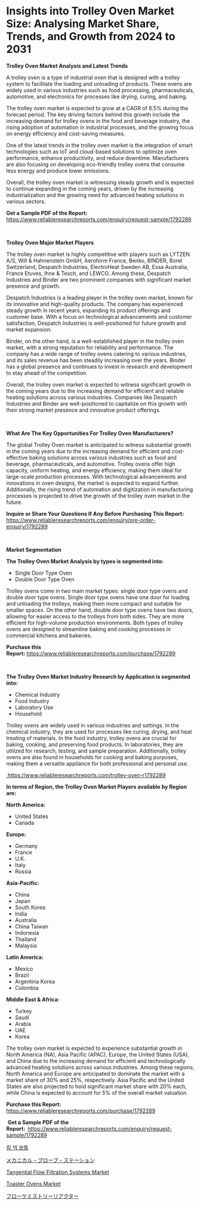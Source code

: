 <p><h1>Insights into Trolley Oven Market Size: Analysing Market Share, Trends, and Growth from 2024 to 2031</h1></p><p><strong>Trolley Oven Market Analysis and Latest Trends</strong></p>
<p><p>A trolley oven is a type of industrial oven that is designed with a trolley system to facilitate the loading and unloading of products. These ovens are widely used in various industries such as food processing, pharmaceuticals, automotive, and electronics for processes like drying, curing, and baking.</p><p>The trolley oven market is expected to grow at a CAGR of 8.5% during the forecast period. The key driving factors behind this growth include the increasing demand for trolley ovens in the food and beverage industry, the rising adoption of automation in industrial processes, and the growing focus on energy efficiency and cost-saving measures.</p><p>One of the latest trends in the trolley oven market is the integration of smart technologies such as IoT and cloud-based solutions to optimize oven performance, enhance productivity, and reduce downtime. Manufacturers are also focusing on developing eco-friendly trolley ovens that consume less energy and produce lower emissions.</p><p>Overall, the trolley oven market is witnessing steady growth and is expected to continue expanding in the coming years, driven by the increasing industrialization and the growing need for advanced heating solutions in various sectors.</p></p>
<p><strong>Get a Sample PDF of the Report:&nbsp;</strong> <a href="https://www.reliableresearchreports.com/enquiry/request-sample/1792289">https://www.reliableresearchreports.com/enquiry/request-sample/1792289</a></p>
<p>&nbsp;</p>
<p><strong>Trolley Oven Major Market Players</strong></p>
<p><p>The trolley oven market is highly competitive with players such as LYTZEN A/S, Will & Hahnenstein GmbH, Aeroform France, Benko, BINDER, Borel Switzerland, Despatch Industries, ElectroHeat Sweden AB, Essa Australia, France Etuves, Ihne & Tesch, and LEWCO. Among these, Despatch Industries and Binder are two prominent companies with significant market presence and growth.</p><p>Despatch Industries is a leading player in the trolley oven market, known for its innovative and high-quality products. The company has experienced steady growth in recent years, expanding its product offerings and customer base. With a focus on technological advancements and customer satisfaction, Despatch Industries is well-positioned for future growth and market expansion.</p><p>Binder, on the other hand, is a well-established player in the trolley oven market, with a strong reputation for reliability and performance. The company has a wide range of trolley ovens catering to various industries, and its sales revenue has been steadily increasing over the years. Binder has a global presence and continues to invest in research and development to stay ahead of the competition.</p><p>Overall, the trolley oven market is expected to witness significant growth in the coming years due to the increasing demand for efficient and reliable heating solutions across various industries. Companies like Despatch Industries and Binder are well-positioned to capitalize on this growth with their strong market presence and innovative product offerings.</p></p>
<p>&nbsp;</p>
<p><strong>What Are The Key Opportunities For Trolley Oven Manufacturers?</strong></p>
<p><p>The global Trolley Oven market is anticipated to witness substantial growth in the coming years due to the increasing demand for efficient and cost-effective baking solutions across various industries such as food and beverage, pharmaceuticals, and automotive. Trolley ovens offer high capacity, uniform heating, and energy efficiency, making them ideal for large-scale production processes. With technological advancements and innovations in oven designs, the market is expected to expand further. Additionally, the rising trend of automation and digitization in manufacturing processes is projected to drive the growth of the trolley oven market in the future.</p></p>
<p><strong>Inquire or Share Your Questions If Any Before Purchasing This Report:</strong> <a href="https://www.reliableresearchreports.com/enquiry/pre-order-enquiry/1792289">https://www.reliableresearchreports.com/enquiry/pre-order-enquiry/1792289</a></p>
<p>&nbsp;</p>
<p><strong>Market Segmentation</strong></p>
<p><strong>The Trolley Oven Market Analysis by types is segmented into:</strong></p>
<p><ul><li>Single Door Type Oven</li><li>Double Door Type Oven</li></ul></p>
<p><p>Trolley ovens come in two main market types: single door type ovens and double door type ovens. Single door type ovens have one door for loading and unloading the trolleys, making them more compact and suitable for smaller spaces. On the other hand, double door type ovens have two doors, allowing for easier access to the trolleys from both sides. They are more efficient for high-volume production environments. Both types of trolley ovens are designed to streamline baking and cooking processes in commercial kitchens and bakeries.</p></p>
<p><strong>Purchase this Report:&nbsp;</strong><a href="https://www.reliableresearchreports.com/purchase/1792289">https://www.reliableresearchreports.com/purchase/1792289</a></p>
<p>&nbsp;</p>
<p><strong>The Trolley Oven Market Industry Research by Application is segmented into:</strong></p>
<p><ul><li>Chemical Industry</li><li>Food Industry</li><li>Laboratory Use</li><li>Household</li></ul></p>
<p><p>Trolley ovens are widely used in various industries and settings. In the chemical industry, they are used for processes like curing, drying, and heat treating of materials. In the food industry, trolley ovens are crucial for baking, cooking, and preserving food products. In laboratories, they are utilized for research, testing, and sample preparation. Additionally, trolley ovens are also found in households for cooking and baking purposes, making them a versatile appliance for both professional and personal use.</p></p>
<p><a href="https://www.reliableresearchreports.com/trolley-oven-r1792289">&nbsp;https://www.reliableresearchreports.com/trolley-oven-r1792289</a></p>
<p><strong>In terms of Region, the Trolley Oven Market Players available by Region are:</strong></p>
<p>
    <p> <strong> North America: </strong>
        <ul>
            <li>United States</li>
            <li>Canada</li>
        </ul>
        </p> 
    <p> <strong> Europe: </strong>
        <ul>
            <li>Germany</li>
            <li>France</li>
            <li>U.K.</li>
            <li>Italy</li>
            <li>Russia</li>
        </ul>
        </p> 
    <p> <strong> Asia-Pacific: </strong>
        <ul>
            <li>China</li>
            <li>Japan</li>
            <li>South Korea</li>
            <li>India</li>
            <li>Australia</li>
            <li>China Taiwan</li>
            <li>Indonesia</li>
            <li>Thailand</li>
            <li>Malaysia</li>
        </ul>
        </p> 
    <p> <strong> Latin America: </strong>
        <ul>
            <li>Mexico</li>
            <li>Brazil</li>
            <li>Argentina Korea</li>
            <li>Colombia</li>
        </ul>
        </p> 
    <p> <strong> Middle East & Africa: </strong>
        <ul>
            <li>Turkey</li>
            <li>Saudi</li>
            <li>Arabia</li>
            <li>UAE</li>
            <li>Korea</li>
        </ul>
    </p>
    </p>
<p><p>The trolley oven market is expected to experience substantial growth in North America (NA), Asia Pacific (APAC), Europe, the United States (USA), and China due to the increasing demand for efficient and technologically advanced heating solutions across various industries. Among these regions, North America and Europe are anticipated to dominate the market with a market share of 30% and 25%, respectively. Asia Pacific and the United States are also projected to hold significant market share with 20% each, while China is expected to account for 5% of the overall market valuation.</p></p>
<p><strong>Purchase this Report: </strong><a href="https://www.reliableresearchreports.com/purchase/1792289">https://www.reliableresearchreports.com/purchase/1792289</a></p>
<p>&nbsp;<strong>Get a Sample PDF of the Report:&nbsp;&nbsp;</strong><a href="https://www.reliableresearchreports.com/enquiry/request-sample/1792289">https://www.reliableresearchreports.com/enquiry/request-sample/1792289</a></p>
<p><strong></strong></p>
<p><p><a href="https://github.com/vskv4779xr1/Market-Research-Report-List-1/blob/main/793289930634.md">링 넥 보틀</a></p><p><a href="https://github.com/mcbeesbxa270/Market-Research-Report-List-1/blob/main/832254433294.md">メカニカル・プローブ・ステーション</a></p><p><a href="https://github.com/timeliteaut/Market-Research-Report-List-2/blob/main/tangential-flow-filtration-systems-market.md">Tangential Flow Filtration Systems Market</a></p><p><a href="https://issuu.com/reportprime-2/docs/toaster-ovens-market-size-2030.pptx">Toaster Ovens Market</a></p><p><a href="https://github.com/EmoryYundt1935/Market-Research-Report-List-1/blob/main/610452633295.md">フローケミストリーリアクター</a></p></p>